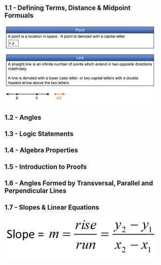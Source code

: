 ## 1.1 - Defining Terms, Distance & Midpoint Formuals	

![Point and Line](https://github.com/budostylz/Mathematics/blob/master/Plane%20Geometry/1.Introduction%20to%20Geometry%2C%20Logic%20and%20Proofs/point-and-line.PNG "Point and Line")

## 1.2 - Angles

## 1.3 - Logic Statements	

## 1.4 - Algebra Properties	

## 1.5 - Introduction to Proofs	

## 1.6 - Angles Formed by Transversal, Parallel and Perpendicular Lines	

## 1.7 - Slopes & Linear Equations	

![Slope](https://github.com/budostylz/Mathematics/blob/master/Plane%20Geometry/1.Introduction%20to%20Geometry%2C%20Logic%20and%20Proofs/Slope2.png "Slope")

